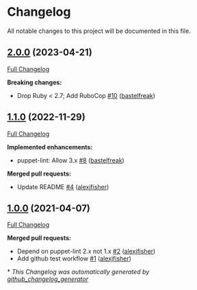 # Changelog

All notable changes to this project will be documented in this file.

## [2.0.0](https://github.com/voxpupuli/puppet-lint-optional_default-check/tree/2.0.0) (2023-04-21)

[Full Changelog](https://github.com/voxpupuli/puppet-lint-optional_default-check/compare/1.1.0...2.0.0)

**Breaking changes:**

- Drop Ruby \< 2.7; Add RuboCop [\#10](https://github.com/voxpupuli/puppet-lint-optional_default-check/pull/10) ([bastelfreak](https://github.com/bastelfreak))

## [1.1.0](https://github.com/voxpupuli/puppet-lint-optional_default-check/tree/1.1.0) (2022-11-29)

[Full Changelog](https://github.com/voxpupuli/puppet-lint-optional_default-check/compare/1.0.0...1.1.0)

**Implemented enhancements:**

- puppet-lint: Allow 3.x [\#8](https://github.com/voxpupuli/puppet-lint-optional_default-check/pull/8) ([bastelfreak](https://github.com/bastelfreak))

**Merged pull requests:**

- Update README [\#4](https://github.com/voxpupuli/puppet-lint-optional_default-check/pull/4) ([alexjfisher](https://github.com/alexjfisher))

## [1.0.0](https://github.com/voxpupuli/puppet-lint-optional_default-check/tree/1.0.0) (2021-04-07)

[Full Changelog](https://github.com/voxpupuli/puppet-lint-optional_default-check/compare/86680658ccf06c10a278cdd6daa31e0c3a978023...1.0.0)

**Merged pull requests:**

- Depend on puppet-lint 2.x not 1.x [\#2](https://github.com/voxpupuli/puppet-lint-optional_default-check/pull/2) ([alexjfisher](https://github.com/alexjfisher))
- Add github test workflow [\#1](https://github.com/voxpupuli/puppet-lint-optional_default-check/pull/1) ([alexjfisher](https://github.com/alexjfisher))



\* *This Changelog was automatically generated by [github_changelog_generator](https://github.com/github-changelog-generator/github-changelog-generator)*
